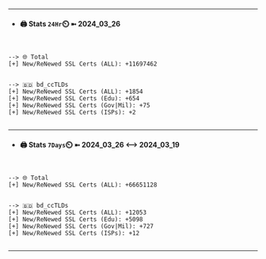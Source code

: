 

---
- #### 🖨️ **Stats** `24Hr`⏲️ ➼ 2024_03_26
```console


--> 🌐 Total
[+] New/ReNewed SSL Certs (ALL): +11697462


--> 🇧🇩 bd_ccTLDs
[+] New/ReNewed SSL Certs (ALL): +1854
[+] New/ReNewed SSL Certs (Edu): +654
[+] New/ReNewed SSL Certs (Gov|Mil): +75
[+] New/ReNewed SSL Certs (ISPs): +2


```

---
- #### 🖨️ **Stats** `7Days`⏲️ ➼ 2024_03_26 <--> 2024_03_19
```console


--> 🌐 Total
[+] New/ReNewed SSL Certs (ALL): +66651128


--> 🇧🇩 bd_ccTLDs
[+] New/ReNewed SSL Certs (ALL): +12053
[+] New/ReNewed SSL Certs (Edu): +5098
[+] New/ReNewed SSL Certs (Gov|Mil): +727
[+] New/ReNewed SSL Certs (ISPs): +12


```

---

